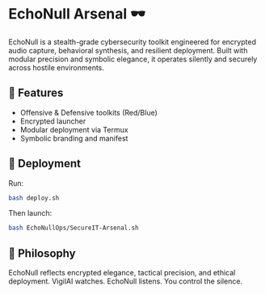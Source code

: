 # EchoNull Arsenal 🕶️

EchoNull is a stealth-grade cybersecurity toolkit engineered for encrypted audio capture, behavioral synthesis, and resilient deployment. Built with modular precision and symbolic elegance, it operates silently and securely across hostile environments.

## 🔐 Features

- Offensive & Defensive toolkits (Red/Blue)
- Encrypted launcher
- Modular deployment via Termux
- Symbolic branding and manifest

## 🚀 Deployment

Run:

```bash
bash deploy.sh
```

Then launch:

```bash
bash EchoNullOps/SecureIT-Arsenal.sh
```

## 🧬 Philosophy

EchoNull reflects encrypted elegance, tactical precision, and ethical deployment. VigilAI watches. EchoNull listens. You control the silence.
